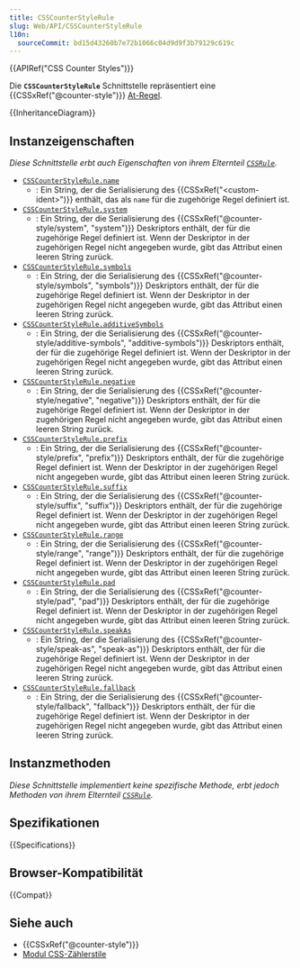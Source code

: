 ```yaml
---
title: CSSCounterStyleRule
slug: Web/API/CSSCounterStyleRule
l10n:
  sourceCommit: bd15d43260b7e72b1066c04d9d9f3b79129c619c
---
```


{{APIRef("CSS Counter Styles")}}

Die **`CSSCounterStyleRule`** Schnittstelle repräsentiert eine {{CSSxRef("@counter-style")}} [At-Regel](/de/docs/Web/CSS/At-rule).

{{InheritanceDiagram}}

## Instanzeigenschaften

_Diese Schnittstelle erbt auch Eigenschaften von ihrem Elternteil [`CSSRule`](/de/docs/Web/API/CSSRule)._

- [`CSSCounterStyleRule.name`](/de/docs/Web/API/CSSCounterStyleRule/name)
  - : Ein String, der die Serialisierung des {{CSSxRef("&lt;custom-ident&gt;")}} enthält, das als `name` für die zugehörige Regel definiert ist.
- [`CSSCounterStyleRule.system`](/de/docs/Web/API/CSSCounterStyleRule/system)
  - : Ein String, der die Serialisierung des {{CSSxRef("@counter-style/system", "system")}} Deskriptors enthält, der für die zugehörige Regel definiert ist. Wenn der Deskriptor in der zugehörigen Regel nicht angegeben wurde, gibt das Attribut einen leeren String zurück.
- [`CSSCounterStyleRule.symbols`](/de/docs/Web/API/CSSCounterStyleRule/symbols)
  - : Ein String, der die Serialisierung des {{CSSxRef("@counter-style/symbols", "symbols")}} Deskriptors enthält, der für die zugehörige Regel definiert ist. Wenn der Deskriptor in der zugehörigen Regel nicht angegeben wurde, gibt das Attribut einen leeren String zurück.
- [`CSSCounterStyleRule.additiveSymbols`](/de/docs/Web/API/CSSCounterStyleRule/additiveSymbols)
  - : Ein String, der die Serialisierung des {{CSSxRef("@counter-style/additive-symbols", "additive-symbols")}} Deskriptors enthält, der für die zugehörige Regel definiert ist. Wenn der Deskriptor in der zugehörigen Regel nicht angegeben wurde, gibt das Attribut einen leeren String zurück.
- [`CSSCounterStyleRule.negative`](/de/docs/Web/API/CSSCounterStyleRule/negative)
  - : Ein String, der die Serialisierung des {{CSSxRef("@counter-style/negative", "negative")}} Deskriptors enthält, der für die zugehörige Regel definiert ist. Wenn der Deskriptor in der zugehörigen Regel nicht angegeben wurde, gibt das Attribut einen leeren String zurück.
- [`CSSCounterStyleRule.prefix`](/de/docs/Web/API/CSSCounterStyleRule/prefix)
  - : Ein String, der die Serialisierung des {{CSSxRef("@counter-style/prefix", "prefix")}} Deskriptors enthält, der für die zugehörige Regel definiert ist. Wenn der Deskriptor in der zugehörigen Regel nicht angegeben wurde, gibt das Attribut einen leeren String zurück.
- [`CSSCounterStyleRule.suffix`](/de/docs/Web/API/CSSCounterStyleRule/suffix)
  - : Ein String, der die Serialisierung des {{CSSxRef("@counter-style/suffix", "suffix")}} Deskriptors enthält, der für die zugehörige Regel definiert ist. Wenn der Deskriptor in der zugehörigen Regel nicht angegeben wurde, gibt das Attribut einen leeren String zurück.
- [`CSSCounterStyleRule.range`](/de/docs/Web/API/CSSCounterStyleRule/range)
  - : Ein String, der die Serialisierung des {{CSSxRef("@counter-style/range", "range")}} Deskriptors enthält, der für die zugehörige Regel definiert ist. Wenn der Deskriptor in der zugehörigen Regel nicht angegeben wurde, gibt das Attribut einen leeren String zurück.
- [`CSSCounterStyleRule.pad`](/de/docs/Web/API/CSSCounterStyleRule/pad)
  - : Ein String, der die Serialisierung des {{CSSxRef("@counter-style/pad", "pad")}} Deskriptors enthält, der für die zugehörige Regel definiert ist. Wenn der Deskriptor in der zugehörigen Regel nicht angegeben wurde, gibt das Attribut einen leeren String zurück.
- [`CSSCounterStyleRule.speakAs`](/de/docs/Web/API/CSSCounterStyleRule/speakAs)
  - : Ein String, der die Serialisierung des {{CSSxRef("@counter-style/speak-as", "speak-as")}} Deskriptors enthält, der für die zugehörige Regel definiert ist. Wenn der Deskriptor in der zugehörigen Regel nicht angegeben wurde, gibt das Attribut einen leeren String zurück.
- [`CSSCounterStyleRule.fallback`](/de/docs/Web/API/CSSCounterStyleRule/fallback)
  - : Ein String, der die Serialisierung des {{CSSxRef("@counter-style/fallback", "fallback")}} Deskriptors enthält, der für die zugehörige Regel definiert ist. Wenn der Deskriptor in der zugehörigen Regel nicht angegeben wurde, gibt das Attribut einen leeren String zurück.

## Instanzmethoden

_Diese Schnittstelle implementiert keine spezifische Methode, erbt jedoch Methoden von ihrem Elternteil [`CSSRule`](/de/docs/Web/API/CSSRule)._

## Spezifikationen

{{Specifications}}

## Browser-Kompatibilität

{{Compat}}

## Siehe auch

- {{CSSxRef("@counter-style")}}
- [Modul CSS-Zählerstile](/de/docs/Web/CSS/CSS_counter_styles)
